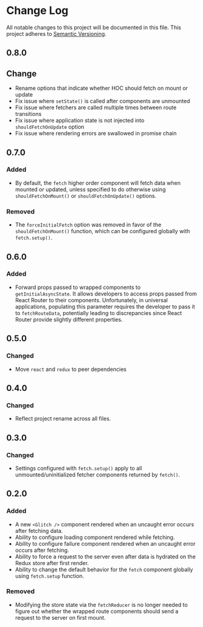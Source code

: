 # Change Log

All notable changes to this project will be documented in this file. This project adheres to [Semantic Versioning](http://semver.org/).

## 0.8.0

## Change

* Rename options that indicate whether HOC should fetch on mount or update
* Fix issue where `setState()` is called after components are unmounted
* Fix issue where fetchers are called multiple times between route transitions
* Fix issue where application state is not injected into `shouldFetchOnUpdate` option
* Fix issue where rendering errors are swallowed in promise chain

## 0.7.0

### Added

* By default, the `fetch` higher order component will fetch data when mounted or updated, unless specified to do otherwise using `shouldFetchOnMount()` or `shouldFetchOnUpdate()` options.

### Removed

* The `forceInitialFetch` option was removed in favor of the `shouldFetchOnMount()` function, which can be configured globally with `fetch.setup()`.

## 0.6.0

### Added

* Forward props passed to wrapped components to `getInitialAsyncState`. It allows developers to access props passed from React Router to their components. Unfortunately, in universal applications, populating this parameter requires the developer to pass it to `fetchRouteData`, potentially leading to discrepancies since React Router provide slightly different properties.

## 0.5.0

### Changed

* Move `react` and `redux` to peer dependencies

## 0.4.0

### Changed

* Reflect project rename across all files.

## 0.3.0

### Changed

* Settings configured with `fetch.setup()` apply to all unmounted/uninitialized fetcher components returned by `fetch()`.

## 0.2.0

### Added

* A new `<Glitch />` component rendered when an uncaught error occurs after fetching data.
* Ability to configure loading component rendered while fetching.
* Ability to configure failure component rendered when an uncaught error occurs after fetching.
* Ability to force a request to the server even after data is hydrated on the Redux store after first render.
* Ability to change the default behavior for the `fetch` component globally using `fetch.setup` function.

### Removed

* Modifying the store state via the `fetchReducer` is no longer needed to figure out whether the wrapped route components should send a request to the server on first mount.
